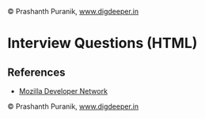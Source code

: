 &copy; Prashanth Puranik, www.digdeeper.in

# Interview Questions (HTML)


## References
- [Mozilla Developer Network](https://developer.mozilla.org/en-US/)

&copy; Prashanth Puranik, www.digdeeper.in